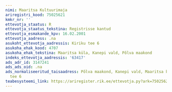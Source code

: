 ```yaml
---
nimi: Maaritsa Kultuurimaja
ariregistri_kood: 75025621
kmkr_nr: ''
ettevotja_staatus: R
ettevotja_staatus_tekstina: Registrisse kantud
ettevotja_esmakande_kpv: 16.02.2001
ettevotja_aadress: .na
asukoht_ettevotja_aadressis: Kiriku tee 6
asukoha_ehak_kood: 4707
asukoha_ehak_tekstina: Maaritsa küla, Kanepi vald, Põlva maakond
indeks_ettevotja_aadressis: '63417'
ads_adr_id: 3147241
ads_ads_oid: .na
ads_normaliseeritud_taisaadress: Põlva maakond, Kanepi vald, Maaritsa küla, Kiriku
  tee 6
teabesysteemi_link: https://ariregister.rik.ee/ettevotja.py?ark=75025621&ref=rekvisiidid
---
```

